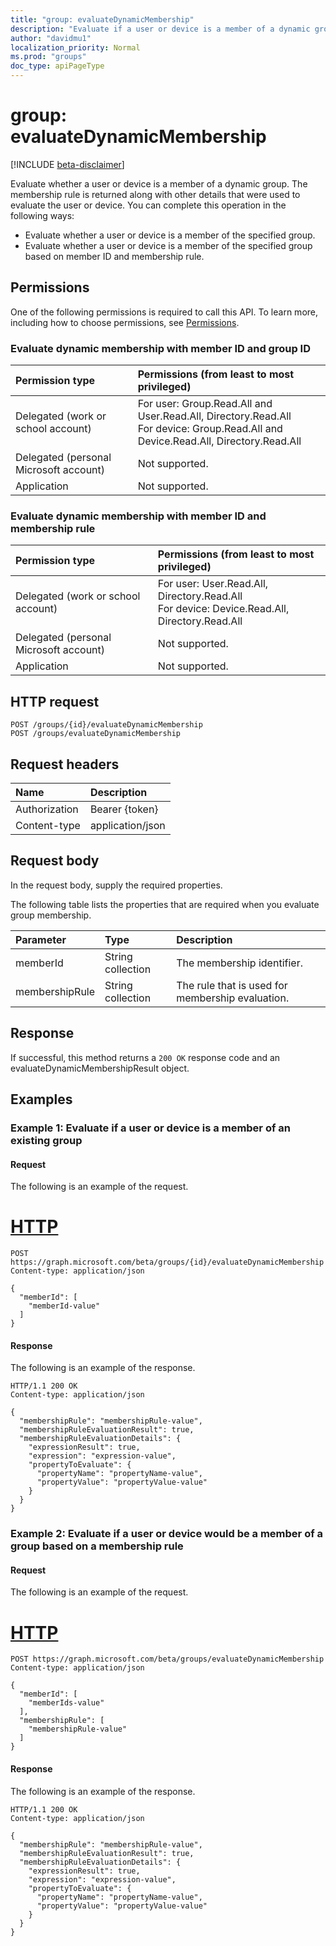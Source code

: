 ```yaml
---
title: "group: evaluateDynamicMembership"
description: "Evaluate if a user or device is a member of a dynamic group."
author: "davidmu1"
localization_priority: Normal
ms.prod: "groups"
doc_type: apiPageType
---
```


# group: evaluateDynamicMembership

[!INCLUDE [beta-disclaimer](../../includes/beta-disclaimer.md)]

Evaluate whether a user or device is a member of a dynamic group. The membership rule is returned along with other details that were used to evaluate the user or device. You can complete this operation in the following ways: 
- Evaluate whether a user or device is a member of the specified group.  
- Evaluate whether a user or device is a member of the specified group based on member ID and membership rule.

## Permissions

One of the following permissions is required to call this API. To learn more, including how to choose permissions, see [Permissions](/graph/permissions-reference).

### Evaluate dynamic membership with member ID and group ID

| Permission type | Permissions (from least to most privileged) |
| :-------------- | :------------------------------------------ |
| Delegated (work or school account) | For user: Group.Read.All and User.Read.All, Directory.Read.All<br>For device: Group.Read.All and Device.Read.All, Directory.Read.All |
| Delegated (personal Microsoft account) | Not supported. |
| Application                            | Not supported. |

### Evaluate dynamic membership with member ID and membership rule

| Permission type | Permissions (from least to most privileged) |
| :-------------- | :------------------------------------------ |
| Delegated (work or school account) | For user: User.Read.All, Directory.Read.All<br>For device: Device.Read.All, Directory.Read.All |
| Delegated (personal Microsoft account) | Not supported. |
| Application                            | Not supported. |

## HTTP request

<!-- { "blockType": "ignored" } -->

```http
POST /groups/{id}/evaluateDynamicMembership
POST /groups/evaluateDynamicMembership
```

## Request headers

| Name | Description |
| :--- | :---------- |
| Authorization | Bearer {token} |
| Content-type  | application/json |

## Request body

In the request body, supply the required properties.

The following table lists the properties that are required when you evaluate group membership.

| Parameter | Type | Description |
| :-------- | :--- | :---------- |
| memberId | String collection | The membership identifier. |
| membershipRule | String collection | The rule that is used for membership evaluation. |

## Response

If successful, this method returns a `200 OK` response code and an evaluateDynamicMembershipResult object.

## Examples

### Example 1: Evaluate if a user or device is a member of an existing group

#### Request

The following is an example of the request.


# [HTTP](#tab/http)
<!-- {
  "blockType": "request",
  "name": "group_evaluatedynamicmembership"
}-->

```http
POST https://graph.microsoft.com/beta/groups/{id}/evaluateDynamicMembership 
Content-type: application/json

{ 
  "memberId": [
    "memberId-value"
  ]
}
```

#### Response

The following is an example of the response. 

<!-- {
  "blockType": "response",
  "truncated": true,
  "@odata.type": "string",
  "isCollection": true
} -->

```http
HTTP/1.1 200 OK
Content-type: application/json

{
  "membershipRule": "membershipRule-value",
  "membershipRuleEvaluationResult": true,
  "membershipRuleEvaluationDetails": {
    "expressionResult": true,
    "expression": "expression-value",
    "propertyToEvaluate": {
      "propertyName": "propertyName-value",
      "propertyValue": "propertyValue-value"
    }
  }
}

```

### Example 2: Evaluate if a user or device would be a member of a group based on a membership rule

#### Request

The following is an example of the request.

# [HTTP](#tab/http)
<!-- {
  "blockType": "request",
  "name": "group_evaluatedynamicmembership"
}-->

```http
POST https://graph.microsoft.com/beta/groups/evaluateDynamicMembership 
Content-type: application/json

{ 
  "memberId": [
    "memberIds-value"
  ],
  "membershipRule": [
    "membershipRule-value"
  ]
}
```

#### Response

The following is an example of the response. 

<!-- {
  "blockType": "response",
  "truncated": true,
  "@odata.type": "string",
  "isCollection": true
} -->

```http
HTTP/1.1 200 OK
Content-type: application/json

{
  "membershipRule": "membershipRule-value",
  "membershipRuleEvaluationResult": true,
  "membershipRuleEvaluationDetails": {
    "expressionResult": true,
    "expression": "expression-value",
    "propertyToEvaluate": {
      "propertyName": "propertyName-value",
      "propertyValue": "propertyValue-value"
    }
  }
}
```

<!-- uuid: 8fcb5dbc-d5aa-4681-8e31-b001d5168d79
2015-10-25 14:57:30 UTC -->

<!--
{
  "type": "#page.annotation",
  "description": "group: evaluateDynamicMembership",
  "keywords": "",
  "section": "documentation",
  "tocPath": "",
  "suppressions": [
  ]
}
-->
